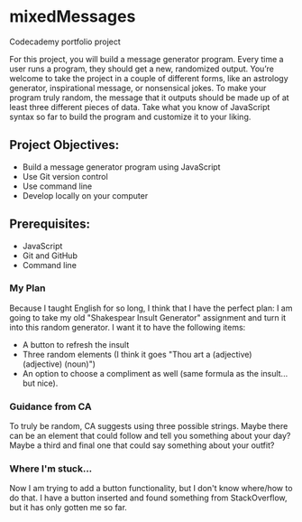 # mixedMessages
Codecademy portfolio project

For this project, you will build a message generator program. Every time a user runs a program, they should get a new, randomized output. You’re welcome to take the project in a couple of different forms, like an astrology generator, inspirational message, or nonsensical jokes. To make your program truly random, the message that it outputs should be made up of at least three different pieces of data. Take what you know of JavaScript syntax so far to build the program and customize it to your liking.

## Project Objectives:

+ Build a message generator program using JavaScript
+ Use Git version control
+ Use command line
+ Develop locally on your computer

## Prerequisites:
+ JavaScript
+ Git and GitHub
+ Command line

### My Plan
Because I taught English for so long, I think that I have the perfect plan: I am going to take my old "Shakespear Insult Generator" assignment and turn it into this random generator.
I want it to have the following items:
+ A button to refresh the insult
+ Three random elements (I think it goes "Thou art a (adjective) (adjective) (noun)")
+ An option to choose a compliment as well (same formula as the insult... but nice).

### Guidance from CA
To truly be random, CA suggests using three possible strings. Maybe there can be an element that could follow and tell you something about your day? Maybe a third and final one that could say something about your outfit?

### Where I'm stuck...
Now I am trying to add a button functionality, but I don't know where/how to do that. I have a button inserted and found something from StackOverflow, but it has only gotten me so far.
